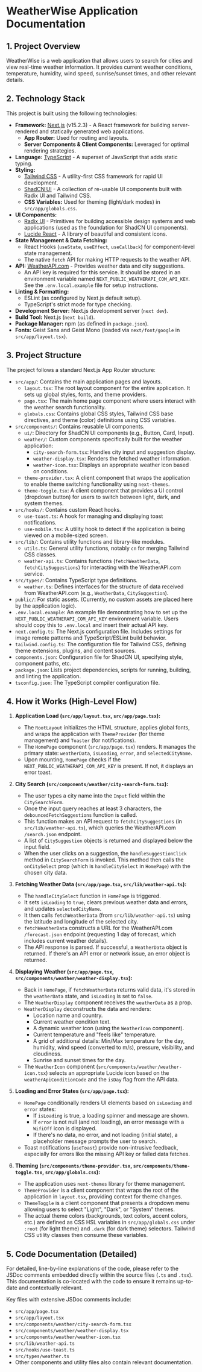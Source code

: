 # WeatherWise Application Documentation

## 1. Project Overview

WeatherWise is a web application that allows users to search for cities and view real-time weather information. It provides current weather conditions, temperature, humidity, wind speed, sunrise/sunset times, and other relevant details.

## 2. Technology Stack

This project is built using the following technologies:

*   **Framework:** [Next.js](https://nextjs.org/) (v15.2.3) - A React framework for building server-rendered and statically generated web applications.
    *   **App Router:** Used for routing and layouts.
    *   **Server Components & Client Components:** Leveraged for optimal rendering strategies.
*   **Language:** [TypeScript](https://www.typescriptlang.org/) - A superset of JavaScript that adds static typing.
*   **Styling:**
    *   [Tailwind CSS](https://tailwindcss.com/) - A utility-first CSS framework for rapid UI development.
    *   [ShadCN UI](https://ui.shadcn.com/) - A collection of re-usable UI components built with Radix UI and Tailwind CSS.
    *   **CSS Variables:** Used for theming (light/dark modes) in `src/app/globals.css`.
*   **UI Components:**
    *   [Radix UI](https://www.radix-ui.com/) - Primitives for building accessible design systems and web applications (used as the foundation for ShadCN UI components).
    *   [Lucide React](https://lucide.dev/) - A library of beautiful and consistent icons.
*   **State Management & Data Fetching:**
    *   React Hooks (`useState`, `useEffect`, `useCallback`) for component-level state management.
    *   The native `fetch` API for making HTTP requests to the weather API.
*   **API:** [WeatherAPI.com](https://www.weatherapi.com/) - Provides weather data and city suggestions.
    *   An API key is required for this service. It should be stored in an environment variable named `NEXT_PUBLIC_WEATHERAPI_COM_API_KEY`. See the `.env.local.example` file for setup instructions.
*   **Linting & Formatting:**
    *   ESLint (as configured by Next.js default setup).
    *   TypeScript's strict mode for type checking.
*   **Development Server:** Next.js development server (`next dev`).
*   **Build Tool:** Next.js (`next build`).
*   **Package Manager:** npm (as defined in `package.json`).
*   **Fonts:** Geist Sans and Geist Mono (loaded via `next/font/google` in `src/app/layout.tsx`).

## 3. Project Structure

The project follows a standard Next.js App Router structure:

*   `src/app/`: Contains the main application pages and layouts.
    *   `layout.tsx`: The root layout component for the entire application. It sets up global styles, fonts, and theme providers.
    *   `page.tsx`: The main home page component where users interact with the weather search functionality.
    *   `globals.css`: Contains global CSS styles, Tailwind CSS base directives, and theme (color) definitions using CSS variables.
*   `src/components/`: Contains reusable UI components.
    *   `ui/`: Directory for ShadCN UI components (e.g., Button, Card, Input).
    *   `weather/`: Custom components specifically built for the weather application:
        *   `city-search-form.tsx`: Handles city input and suggestion display.
        *   `weather-display.tsx`: Renders the fetched weather information.
        *   `weather-icon.tsx`: Displays an appropriate weather icon based on conditions.
    *   `theme-provider.tsx`: A client component that wraps the application to enable theme switching functionality using `next-themes`.
    *   `theme-toggle.tsx`: A client component that provides a UI control (dropdown button) for users to switch between light, dark, and system themes.
*   `src/hooks/`: Contains custom React hooks.
    *   `use-toast.ts`: A hook for managing and displaying toast notifications.
    *   `use-mobile.tsx`: A utility hook to detect if the application is being viewed on a mobile-sized screen.
*   `src/lib/`: Contains utility functions and library-like modules.
    *   `utils.ts`: General utility functions, notably `cn` for merging Tailwind CSS classes.
    *   `weather-api.ts`: Contains functions (`fetchWeatherData`, `fetchCitySuggestions`) for interacting with the WeatherAPI.com service.
*   `src/types/`: Contains TypeScript type definitions.
    *   `weather.ts`: Defines interfaces for the structure of data received from WeatherAPI.com (e.g., `WeatherData`, `CitySuggestion`).
*   `public/`: For static assets. (Currently, no custom assets are placed here by the application logic).
*   `.env.local.example`: An example file demonstrating how to set up the `NEXT_PUBLIC_WEATHERAPI_COM_API_KEY` environment variable. Users should copy this to `.env.local` and insert their actual API key.
*   `next.config.ts`: The Next.js configuration file. Includes settings for image remote patterns and TypeScript/ESLint build behavior.
*   `tailwind.config.ts`: The configuration file for Tailwind CSS, defining theme extensions, plugins, and content sources.
*   `components.json`: Configuration file for ShadCN UI, specifying style, component paths, etc.
*   `package.json`: Lists project dependencies, scripts for running, building, and linting the application.
*   `tsconfig.json`: The TypeScript compiler configuration file.

## 4. How it Works (High-Level Flow)

1.  **Application Load (`src/app/layout.tsx`, `src/app/page.tsx`):**
    *   The `RootLayout` initializes the HTML structure, applies global fonts, and wraps the application with `ThemeProvider` (for theme management) and `Toaster` (for notifications).
    *   The `HomePage` component (`src/app/page.tsx`) renders. It manages the primary state: `weatherData`, `isLoading`, `error`, and `selectedCityName`.
    *   Upon mounting, `HomePage` checks if the `NEXT_PUBLIC_WEATHERAPI_COM_API_KEY` is present. If not, it displays an error toast.

2.  **City Search (`src/components/weather/city-search-form.tsx`):**
    *   The user types a city name into the `Input` field within the `CitySearchForm`.
    *   Once the input query reaches at least 3 characters, the `debouncedFetchSuggestions` function is called.
    *   This function makes an API request to `fetchCitySuggestions` (in `src/lib/weather-api.ts`), which queries the WeatherAPI.com `/search.json` endpoint.
    *   A list of `CitySuggestion` objects is returned and displayed below the input field.
    *   When the user clicks on a suggestion, the `handleSuggestionClick` method in `CitySearchForm` is invoked. This method then calls the `onCitySelect` prop (which is `handleCitySelect` in `HomePage`) with the chosen city data.

3.  **Fetching Weather Data (`src/app/page.tsx`, `src/lib/weather-api.ts`):**
    *   The `handleCitySelect` function in `HomePage` is triggered.
    *   It sets `isLoading` to `true`, clears previous weather data and errors, and updates `selectedCityName`.
    *   It then calls `fetchWeatherData` (from `src/lib/weather-api.ts`) using the latitude and longitude of the selected city.
    *   `fetchWeatherData` constructs a URL for the WeatherAPI.com `/forecast.json` endpoint (requesting 1 day of forecast, which includes current weather details).
    *   The API response is parsed. If successful, a `WeatherData` object is returned. If there's an API error or network issue, an error object is returned.

4.  **Displaying Weather (`src/app/page.tsx`, `src/components/weather/weather-display.tsx`):**
    *   Back in `HomePage`, if `fetchWeatherData` returns valid data, it's stored in the `weatherData` state, and `isLoading` is set to `false`.
    *   The `WeatherDisplay` component receives the `weatherData` as a prop.
    *   `WeatherDisplay` deconstructs the data and renders:
        *   Location name and country.
        *   Current weather condition text.
        *   A dynamic weather icon (using the `WeatherIcon` component).
        *   Current temperature and "feels like" temperature.
        *   A grid of additional details: Min/Max temperature for the day, humidity, wind speed (converted to m/s), pressure, visibility, and cloudiness.
        *   Sunrise and sunset times for the day.
    *   The `WeatherIcon` component (`src/components/weather/weather-icon.tsx`) selects an appropriate Lucide icon based on the `weatherApiConditionCode` and the `isDay` flag from the API data.

5.  **Loading and Error States (`src/app/page.tsx`):**
    *   `HomePage` conditionally renders UI elements based on `isLoading` and `error` states:
        *   If `isLoading` is true, a loading spinner and message are shown.
        *   If `error` is not null (and not loading), an error message with a `WifiOff` icon is displayed.
        *   If there's no data, no error, and not loading (initial state), a placeholder message prompts the user to search.
    *   Toast notifications (`useToast`) provide non-intrusive feedback, especially for errors like the missing API key or failed data fetches.

6.  **Theming (`src/components/theme-provider.tsx`, `src/components/theme-toggle.tsx`, `src/app/globals.css`):**
    *   The application uses `next-themes` library for theme management.
    *   `ThemeProvider` is a client component that wraps the root of the application in `layout.tsx`, providing context for theme changes.
    *   `ThemeToggle` is a client component that presents a dropdown menu allowing users to select "Light", "Dark", or "System" themes.
    *   The actual theme colors (backgrounds, text colors, accent colors, etc.) are defined as CSS HSL variables in `src/app/globals.css` under `:root` (for light theme) and `.dark` (for dark theme) selectors. Tailwind CSS utility classes then consume these variables.

## 5. Code Documentation (Detailed)

For detailed, line-by-line explanations of the code, please refer to the JSDoc comments embedded directly within the source files (`.ts` and `.tsx`). This documentation is co-located with the code to ensure it remains up-to-date and contextually relevant.

Key files with extensive JSDoc comments include:

*   `src/app/page.tsx`
*   `src/app/layout.tsx`
*   `src/components/weather/city-search-form.tsx`
*   `src/components/weather/weather-display.tsx`
*   `src/components/weather/weather-icon.tsx`
*   `src/lib/weather-api.ts`
*   `src/hooks/use-toast.ts`
*   `src/types/weather.ts`
*   Other components and utility files also contain relevant documentation.
